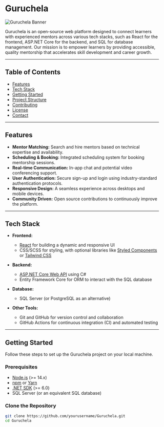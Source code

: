 # Guruchela

![Guruchela Banner](assets/guruchela-banner.png)

Guruchela is an open-source web platform designed to connect learners with experienced mentors across various tech stacks, such as React for the frontend, ASP.NET Core for the backend, and SQL for database management. Our mission is to empower learners by providing accessible, quality mentorship that accelerates skill development and career growth.

---

## Table of Contents

- [Features](#features)
- [Tech Stack](#tech-stack)
- [Getting Started](#getting-started)
- [Project Structure](#project-structure)
- [Contributing](#contributing)
- [License](#license)
- [Contact](#contact)

---

## Features

- **Mentor Matching:** Search and hire mentors based on technical expertise and availability.
- **Scheduling & Booking:** Integrated scheduling system for booking mentorship sessions.
- **Real-time Communication:** In-app chat and potential video conferencing support.
- **User Authentication:** Secure sign-up and login using industry-standard authentication protocols.
- **Responsive Design:** A seamless experience across desktops and mobile devices.
- **Community Driven:** Open source contributions to continuously improve the platform.

---

## Tech Stack

- **Frontend:**  
  - [React](https://reactjs.org/) for building a dynamic and responsive UI  
  - CSS/SCSS for styling, with optional libraries like [Styled Components](https://styled-components.com/) or [Tailwind CSS](https://tailwindcss.com/)

- **Backend:**  
  - [ASP.NET Core Web API](https://dotnet.microsoft.com/apps/aspnet/apis) using C#  
  - Entity Framework Core for ORM to interact with the SQL database

- **Database:**  
  - SQL Server (or PostgreSQL as an alternative)

- **Other Tools:**  
  - Git and GitHub for version control and collaboration  
  - GitHub Actions for continuous integration (CI) and automated testing

---

## Getting Started

Follow these steps to set up the Guruchela project on your local machine.

### Prerequisites

- [Node.js](https://nodejs.org/) (>= 14.x)
- [npm](https://www.npmjs.com/) or [Yarn](https://yarnpkg.com/)
- [.NET SDK](https://dotnet.microsoft.com/download) (>= 6.0)
- SQL Server (or an equivalent SQL database)

### Clone the Repository

```bash
git clone https://github.com/yourusername/Guruchela.git
cd Guruchela

